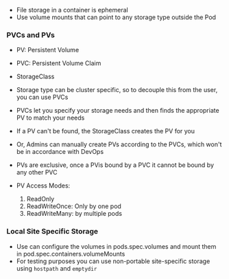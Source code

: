 - File storage in a container is ephemeral
- Use volume mounts that can point to any storage type outside the Pod

### PVCs and PVs
- PV: Persistent Volume
- PVC: Persistent Volume Claim
- StorageClass

- Storage type can be cluster specific, so to decouple this from the user, you can use PVCs 
- PVCs let you specify your storage needs and then finds the appropriate PV to match your needs
- If a PV can't be found, the StorageClass creates the PV for you
- Or, Admins can manually create PVs according to the PVCs, which won't be in accordance with DevOps
- PVs are exclusive, once a PVis bound by a PVC it cannot be bound by any other PVC
- PV Access Modes:
    1. ReadOnly
    2. ReadWriteOnce: Only by one pod
    3. ReadWriteMany: by multiple pods

### Local Site Specific Storage
- Use can configure the volumes in pods.spec.volumes and mount them in pod.spec.containers.volumeMounts
- For testing purposes you can use non-portable site-specific storage using `hostpath` and `emptydir`
